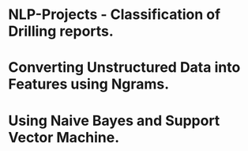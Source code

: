 # NLP-Projects - Classification of Drilling reports. 
# Converting Unstructured Data into Features using Ngrams. 
# Using Naive Bayes and Support Vector Machine. 
